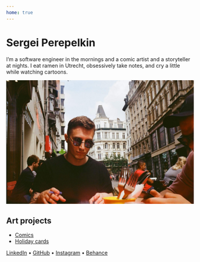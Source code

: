 ```yaml
---
home: true
---
```


# Sergei Perepelkin

I’m a software engineer in the mornings and a comic artist and a storyteller at nights. I eat ramen in Utrecht, obsessively take notes, and cry a little while watching cartoons.

![image](/img/me/me_in_brussel.jpg)

 ## Art projects

- [Comics](/comics.md)
- [Holiday cards](/holiday_cards.md)
<!-- - - [Wall art]()
- [Other...]()
[36daysoftype 2021](/36daysoftype_2021.md)
- [36daysoftype 2020](/36daysoftype_2020.md)
- [Season of decay icons](/season_of_decay_icons.md) -->

<!-- ## Logs

The sequence of choices and concequences.

#### May 2024

- **Comics**. For a week I was sprinting by drawing one-page comic strip per day. I was waking up one hour early to make a sketch, which was then converted into complete page the same evening. At the end of the week stories stoped coming. It was fun while it lasted.
- **Birthday cards**. Dancing mouse and dicso cat. -->


<!-- 
![image](img\comic_strip_03.jpg)

![image](img\comic_strip_02.jpg)

![image](img\comic_strip_01.jpg) -->

<!-- \- The future is in render \- -->

[LinkedIn](https://www.linkedin.com/in/sergperep/) • [GitHub](https://github.com/sergperep) • [Instagram](https://www.instagram.com/serg.perep/) • [Behance](https://www.behance.net/SergPerep)
 